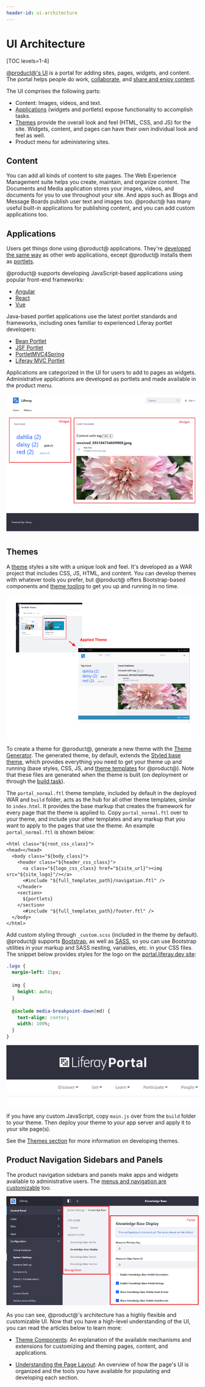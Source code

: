 ```yaml
---
header-id: ui-architecture
---
```


# UI Architecture

[TOC levels=1-4]

[@product@'s UI](/docs/7-2/user/-/knowledge_base/u/the-liferay-distinction) 
is a portal for adding sites, pages, widgets, and content. The portal helps 
people do work, [collaborate](/docs/7-2/user/-/knowledge_base/u/collaboration), 
and [share and enjoy content](/docs/7-2/user/-/knowledge_base/u/web-experience-management). 

The UI comprises the following parts:

-   Content: Images, videos, and text. 
-   [Applications](/docs/7-2/appdev/-/knowledge_base/a/application-development) 
    (widgets and portlets) expose functionality to accomplish tasks. 
-   [Themes](/docs/7-2/frameworks/-/knowledge_base/f/themes-introduction) 
    provide the overall look and feel (HTML, CSS, and JS) for the site. Widgets, 
    content, and pages can have their own individual look and feel as well. 
-   Product menu for administering sites. 

## Content

You can add all kinds of content to site pages. The Web Experience Management 
suite helps you create, maintain, and organize content. The Documents and Media 
application stores your images, videos, and documents for you to use throughout 
your site. And apps such as Blogs and Message Boards publish user text and 
images too. @product@ has many useful built-in applications for publishing 
content, and you can add custom applications too. 

## Applications

Users get things done using @product@ applications. They're 
[developed the same way](/7-2/appdev/-/knowledge_base/a/web-front-ends) as other 
web applications, except @product@ installs them as [portlets](/docs/7-2/frameworks/-/knowledge_base/f/portlets). 

@product@ supports developing JavaScript-based applications using popular 
front-end frameworks:

-   [Angular](/docs/7-2/appdev/-/knowledge_base/a/developing-an-angular-application)
-   [React](/docs/7-2/appdev/-/knowledge_base/a/developing-a-react-application)
-   [Vue](/docs/7-2/appdev/-/knowledge_base/a/developing-a-vue-application)

Java-based portlet applications use the latest portlet standards and frameworks, 
including ones familiar to experienced Liferay portlet developers:

-   [Bean Portlet](/docs/7-2/appdev/-/knowledge_base/a/bean-portlet)
-   [JSF Portlet](/docs/7-2/appdev/-/knowledge_base/a/jsf-portlet)
-   [PortletMVC4Spring](/docs/7-2/appdev/-/knowledge_base/a/portletmvc4spring)
-   [Liferay MVC Portlet](/docs/7-2/appdev/-/knowledge_base/a/liferay-mvc-portlet)

Applications are categorized in the UI for users to add to pages as widgets. 
Administrative applications are developed as portlets and made available in the 
product menu. 

![Figure 1: Widget pages offer users functionality. Widgets are organized into the page template's rows and columns. On this page, users select tags in the Tags Navigation and Tag Cloud widgets to display images in an Asset Publisher widget.](../../../images/architecture-ui-widgets.png)

## Themes

A [theme](/docs/7-2/frameworks/-/knowledge_base/f/themes-introduction) styles a 
site with a unique look and feel. It's developed as a WAR project that includes 
CSS, JS, HTML, and content. You can develop themes with whatever tools you 
prefer, but @product@ offers Bootstrap-based components and [theme tooling](/docs/7-2/frameworks/-/knowledge_base/f/developing-themes) 
to get you up and running in no time. 

![Figure 2: Liferay makes it easy to develop and try out attractive site themes.](../../../images/architecture-ui-themes.png)

To create a theme for @product@, generate a new theme with the [Theme Generator](/docs/7-2/reference/-/knowledge_base/r/theme-generator). The generated theme, by default, extends the [Styled base theme](https://github.com/liferay/liferay-portal/tree/7.2.x/modules/apps/frontend-theme/frontend-theme-styled), 
which provides everything you need to get your theme up and running (base 
styles, CSS, JS, and [theme templates](/docs/7-2/customization/-/knowledge_base/c/theme-components#theme-templates-and-utilities) 
for @product@). Note that these files are generated when the theme is built (on 
deployment or through the [build task](https://portal.liferay.dev/docs/7-2/frameworks/-/knowledge_base/f/building-your-themes-files)).

The `portal_normal.ftl` theme template, included by default in the deployed WAR 
and `build` folder, acts as the hub for all other theme templates, similar to 
`index.html`. It provides the base markup that creates the framework for every 
page that the theme is applied to. Copy `portal_normal.ftl` over to your theme, 
and include your other templates and any markup that you want to apply to the 
pages that use the theme. An example `portal_normal.ftl` is shown below:

```markup
<html class="${root_css_class}">
<head></head>
  <body class="${body_class}">
    <header class="${header_css_class}">
      <a class="${logo_css_class} href="${site_url}"><img src="${site_logo}"/></a>
      <#include "${full_templates_path}/navigation.ftl" />
    </header>
    <section>
      ${portlets}
    </section>
      <#include "${full_templates_path}/footer.ftl" />
  </body>
</html>
```

Add custom styling through `_custom.scss` (included in the theme by default). 
@product@ supports [Bootstrap](https://getbootstrap.com/), as well as [SASS](https://sass-lang.com/), 
so you can use Bootstrap utilities in your markup and SASS nesting, variables, 
etc. in your CSS files. The snippet below provides styles for the logo on the 
[portal.liferay.dev site](https://portal.liferay.dev/):

```sass
.logo {
  margin-left: 15px;

  img {
    height: auto;
  }

  @include media-breakpoint-down(md) {
    text-align: center;
    width: 100%;
  }
}
```

![Figure 3: You can provide custom styling through the theme's `_custom.scss` file.](../../../images/architecture-ui-portal-dev-logo.png)

If you have any custom JavaScript, copy `main.js` over from the `build` folder 
to your theme. Then deploy your theme to your app server and apply it to your 
site page(s).

See the [Themes section](/docs/7-2/frameworks/-/knowledge_base/f/themes-introduction) 
for more information on developing themes. 

## Product Navigation Sidebars and Panels

The product navigation sidebars and panels make apps and widgets available to 
administrative users. The [menus and navigation are customizable](/docs/7-2/frameworks/-/knowledge_base/f/screen-navigation-framework) 
too. 

![Figure 4: Liferay facilitates integrating custom administrative functionality through navigation menus and administrative applications.](../../../images/architecture-ui-menus-and-panel-app.png)

As you can see, @product@'s architecture has a highly flexible and customizable 
UI. Now that you have a high-level understanding of the UI, you can read the 
articles below to learn more:

- [Theme Components](/docs/7-2/customization/-/knowledge_base/c/theme-components): 
  An explanation of the available mechanisms and extensions for customizing 
  and theming pages, content, and applications. 
  
- [Understanding the Page Layout](/docs/7-2/customization/-/knowledge_base/c/understanding-the-page-layout): 
  An overview of how the page's UI is organized and the tools you have available 
  for populating and developing each section. 
